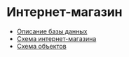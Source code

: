 # Интернет-магазин

- [Описание базы данных](./docs/DatabaseDescription.md)
- [Схема интернет-магазина](./docs/Scheme.md)
- [Схема объектов](./docs/SchemeCode.md)